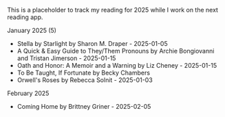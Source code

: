 This is a placeholder to track my reading for 2025 while I work on the next reading app.

January 2025 (5)
- Stella by Starlight by Sharon M. Draper - 2025-01-05
- A Quick & Easy Guide to They/Them Pronouns by Archie Bongiovanni and Tristan Jimerson - 2025-01-15
- Oath and Honor: A Memoir and a Warning by Liz Cheney - 2025-01-15
- To Be Taught, If Fortunate by Becky Chambers
- Orwell's Roses by Rebecca Solnit - 2025-01-03

February 2025
- Coming Home by Brittney Griner - 2025-02-05
